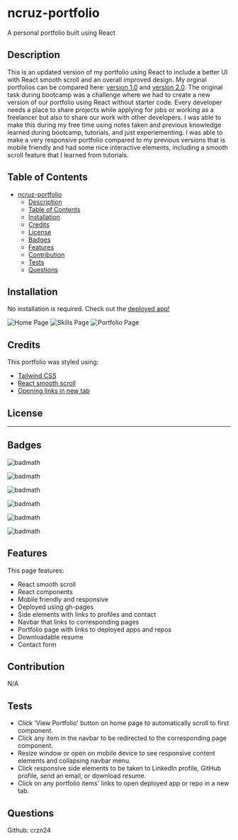# ncruz-portfolio
A personal portfolio built using React

## Description

This is an updated version of my portfolio using React to include a better UI with React smooth scroll and an overall improved design. My orginal portfolios can be compared here: [version 1.0](https://crzn24.github.io/ncruz-coding-portfolio/) and [version 2.0](https://crzn24.github.io/ncruz-react-portfolio/).
The original task during bootcamp was a challenge where we had to create a new version of our portfolio using React without starter code. Every developer needs a place to share projects while applying for jobs or working as a freelancer but also to share our work with other developers. I was able to make this during my free time using notes taken and previous knowledge learned during bootcamp, tutorials, and just experiementing. I was able to make a very responsive portfolio compared to my previous versions that is mobile friendly and had some nice interactive elements, including a smooth scroll feature that I learned from tutorials.


<!-- Provide a short description explaining the what, why, and how of your project. Use the following questions as a guide:

- What was your motivation?
- Why did you build this project? (Note: the answer is not "Because it was a homework assignment.")
- What problem does it solve?
- What did you learn? -->

<!-- ## User Story

```
AS A future junior developer and bootcamp graduate
I WANT a portfolio that showcases my past projects 
SO THAT employers can have a better assessment of my technical skills and consider me as a candidate for any open positions
``` -->
## Table of Contents

<!-- If your README is long, add a table of contents to make it easy for users to find what they need. -->

- [ncruz-portfolio](#ncruz-portfolio)
  - [Description](#description)
  - [Table of Contents](#table-of-contents)
  - [Installation](#installation)
  - [Credits](#credits)
  - [License](#license)
  - [Badges](#badges)
  - [Features](#features)
  - [Contribution](#contribution)
  - [Tests](#tests)
  - [Questions](#questions)

## Installation

No installation is required. 
Check out the [deployed app!](https://crzn24.github.io/ncruz-portfolio/)

<!-- What are the steps required to install your project? Provide a step-by-step description of how to get the development environment running. -->


![Home Page](./src/assets/readme/homepage.png)
![Skills Page](./src/assets/readme/skillspage.png)
![Portfolio Page](./src/assets/readme/portfoliopage.png)

<!-- Provide instructions and examples for use. Include screenshots as needed.

To add a screenshot, create an `assets/images` folder in your repository and upload your screenshot to it. Then, using the relative filepath, add it to your README using the following syntax:

    ```md
    ![alt text](assets/images/screenshot.png)
    ``` -->

## Credits

This portfolio was styled using: 
* [Tailwind CSS](https://tailwindcss.com/docs/installation)
* [React smooth scroll](https://www.npmjs.com/package/react-scroll)
* [Opening links in new tab](https://www.w3schools.com/tags/att_a_target.asp)


## License


<!-- The last section of a high-quality README file is the license. This lets other developers know what they can and cannot do with your project. If you need help choosing a license, refer to [https://choosealicense.com/](https://choosealicense.com/). -->

---

<!-- 🏆 The previous sections are the bare minimum, and your project will ultimately determine the content of this document. You might also want to consider adding the following sections. -->

## Badges

![badmath](https://img.shields.io/badge/-ReactJs-61DAFB?logo=react&logoColor=white&style=plastic)

![badmath](https://img.shields.io/github/last-commit/crzn24/ncruz-portfolio?color=574271&style=plastic)

![badmath](https://img.shields.io/github/commits-since/crzn24/ncruz-portfolio/9ae168a/main?color=574271&style=plastic)

![badmath](https://img.shields.io/github/repo-size/crzn24/ncruz-portfolio?color=574271&style=plastic)

![badmath](https://img.shields.io/github/license/crzn24/ncruz-portfolio?color=574271&style=plastic)

![badmath](https://img.shields.io/maintenance/yes/2023?color=574271&style=plastic)

<!-- ![badmath](https://img.shields.io/github/issues-closed-raw/crzn24/ncruz-portfolio?color=574271) -->

<!-- ![badmath](https://img.shields.io/github/issues-raw/crzn24/ncruz-portfolio?color=574271) -->

<!-- Badges aren't necessary, per se, but they demonstrate street cred. Badges let other developers know that you know what you're doing. Check out the badges hosted by [shields.io](https://shields.io/). You may not understand what they all represent now, but you will in time. -->

## Features

This page features:

- React smooth scroll
- React components
- Mobile friendly and responsive
- Deployed using gh-pages
- Side elements with links to profiles and contact
- Navbar that links to corresponding pages
- Portfolio page with links to deployed apps and repos
- Downloadable resume
- Contact form

<!-- If your project has a lot of features, list them here. -->

<!-- ## How to Contribute

If you created an application or package and would like other developers to contribute it, you can include guidelines for how to do so. The [Contributor Covenant](https://www.contributor-covenant.org/) is an industry standard, but you can always write your own if you'd prefer. -->

## Contribution 
N/A
## Tests

- Click 'View Portfolio' button on home page to automatically scroll to first component.
- Click any item in the navbar to be redirected to the corresponding page component.
- Resize window or open on mobile device to see responsive content elements and collapsing navbar menu.
- Click responsive side elements to be taken to LinkedIn profile, GitHub profile, send an email, or download resume.
- Click on any portfolio items' links to open deployed app or repo in a new tab.
<!-- Go the extra mile and write tests for your application. Then provide examples on how to run them here. -->

## Questions
Github: crzn24